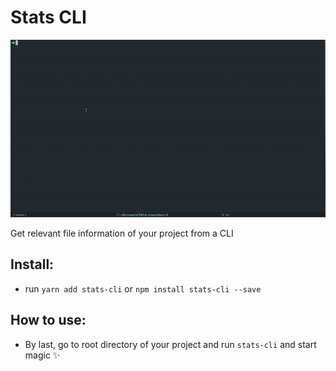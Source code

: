 # Stats CLI

![demo](https://github.com/manuelitox/stats-cli/blob/master/demo.gif)

Get relevant file information of your project from a CLI

## Install:

- run `yarn add stats-cli` or `npm install stats-cli --save`

## How to use:

- By last, go to root directory of your project and run `stats-cli` and start magic ✨